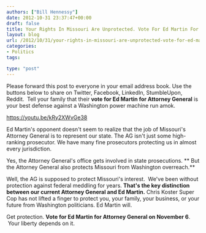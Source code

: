```yaml
---
authors: ["Bill Hennessy"]
date: 2012-10-31 23:37:47+00:00
draft: false
title: Your Rights In Missouri Are Unprotected. Vote For Ed Martin For Your Own Security
layout: blog
url: /2012/10/31/your-rights-in-missouri-are-unprotected-vote-for-ed-martin-for-your-own-security/
categories:
- Politics
tags:

type: "post"
---
```


Please forward this post to everyone in your email address book. Use the buttons below to share on Twitter, Facebook, LinkedIn, StumbleUpon, Reddit.  Tell your family that their **vote for Ed Martin for Attorney General** is your best defense against a Washington power machine run amok.

https://youtu.be/kRy2XWvGe38

Ed Martin's opponent doesn't seem to realize that the job of Missouri's Attorney General is to represent our state. The AG isn't just some high-ranking prosecutor. We have many fine prosecutors protecting us in almost every jurisdiction.

Yes, the Attorney General's office gets involved in state prosecutions. ** But the Attorney General also protects Missouri from Washington overreach.**

Well, the AG is supposed to protect Missouri's interest.  We've been without protection against federal meddling for years. **That's the key distinction between our current Attorney General and Ed Martin.** Chris Koster Super Cop has not lifted a finger to protect you, your family, your business, or your future from Washington politicians. Ed Martin will.

Get protection. **Vote for Ed Martin for Attorney General on November 6**.  Your liberty depends on it.
